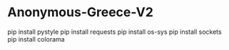 # Anonymous-Greece-V2

pip install pystyle
pip install requests
pip install os-sys
pip install sockets
pip install colorama
